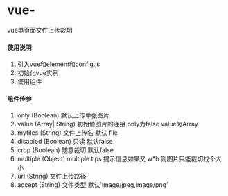 # vue-
vue单页面文件上传裁切

#### 使用说明

1.  引入vue和element和config.js
2.  初始化vue实例
3.  使用<upload-pictures></upload-pictures>组件

#### 组件传参

1. only (Boolean) 默认上传单张图片
2. value (Array<String>| String) 初始值图片的连接 only为false value为Array
3. myfiles (String) 文件上传名 默认 file
4. disabled (Boolean) 只读 默认false
5. crop (Boolean) 随意裁切 默认false
6. multiple (Object) multiple.tips 提示信息如果又 w*h 则图片只能裁切找个大小
7. url (String) 文件上传路径
8. accept (String) 文件类型 默认'image/jpeg,image/png'

